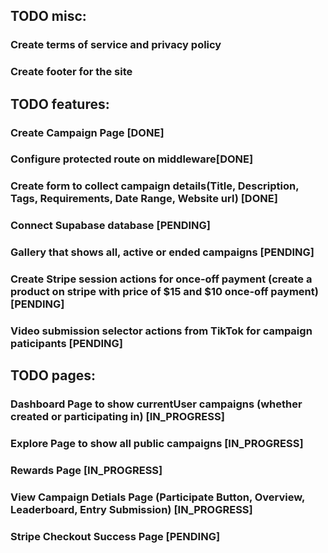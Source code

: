 ## TODO misc:

### Create terms of service and privacy policy

### Create footer for the site

## TODO features:

### Create Campaign Page [DONE]

### Configure protected route on middleware[DONE]

### Create form to collect campaign details(Title, Description, Tags, Requirements, Date Range, Website url) [DONE]

### Connect Supabase database [PENDING]

### Gallery that shows all, active or ended campaigns [PENDING]

### Create Stripe session actions for once-off payment (create a product on stripe with price of $15 and $10 once-off payment) [PENDING]

### Video submission selector actions from TikTok for campaign paticipants [PENDING]

## TODO pages:

### Dashboard Page to show currentUser campaigns (whether created or participating in) [IN_PROGRESS]

### Explore Page to show all public campaigns [IN_PROGRESS]

### Rewards Page [IN_PROGRESS]

### View Campaign Detials Page (Participate Button, Overview, Leaderboard, Entry Submission) [IN_PROGRESS]

### Stripe Checkout Success Page [PENDING]
